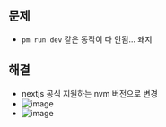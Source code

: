 ## 문제
- `pm run dev` 같은 동작이 다 안됨... 왜지

## 해결
- nextjs 공식 지원하는 nvm 버전으로 변경
- ![image](https://user-images.githubusercontent.com/61215550/212234198-2fbdfd32-41ce-497d-a671-e64f87606dce.png)
- ![image](https://user-images.githubusercontent.com/61215550/212234259-54f79373-3d31-4bb1-b6fd-ddd7fe2ba7b6.png)

